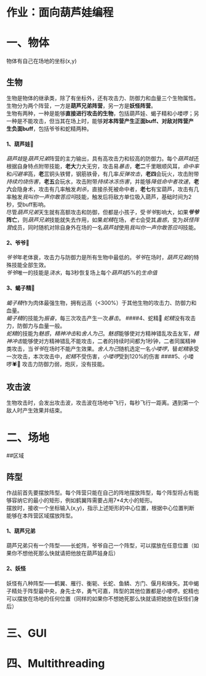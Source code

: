 # 作业：面向葫芦娃编程
# 一、物体
物体有自己在场地的坐标(x,y)
## 生物
生物是物体的继承类，除了有坐标外，还有攻击力、防御力和血量三个生物属性。\
生物分为两个阵营，一方是**葫芦兄弟阵营**，另一方是**妖怪阵营**。\
生物有两种，一种是能够**直接进行攻击的生物**，包括葫芦娃、蝎子精和小喽啰；另一种是不能攻击，但当其在场上时，能够**对本阵营产生正面buff、对敌对阵营产生负面buff**，包括爷爷和蛇精两种。
#### 1、葫芦娃🐸
*葫芦娃*是*葫芦兄弟*阵营的主力输出，具有高攻击力和较高的防御力。每个*葫芦娃*还根据自身特点附带技能，**老大**力大无穷，攻击易*暴击*，**老二**千里眼顺风耳，*命中率*和*闪避率*高，**老三**铜头铁臂，钢筋铁骨，有几率*反弹攻击*，**老四**会玩火，攻击附带*持续灼烧伤害*，**老五**会玩水，攻击附带*持续冰冻伤害*，并能够*降低命中者攻速*，**老六**会隐身术，攻击有几率触发*刺杀*，直接杀死被命中者，**老七**有宝葫芦，攻击有几率触发*我叫你一声你敢答应吗*技能，触发后将敌方单位吸入葫芦，基础时间为2秒，受buff影响。\
尽管*葫芦兄弟*天生就有高额攻击和防御，但都是小孩子，受*爷爷*影响大，如果***爷爷*阵亡**，则*葫芦兄弟*技能就失去作用，如果*蛇精*在场，*老七*会受其*蛊惑*，变为*妖怪阵营*成员，同时随机对除自身外在场的一名*葫芦娃*使用*我叫你一声你敢答应吗*技能。
#### 2、爷爷👴
*爷爷*年老体衰，攻击力与防御力是所有生物中最低的。*爷爷*在场时，*葫芦兄弟*的特殊技能全部生效。\
*爷爷*唯一的技能是*浇水*，每3秒恢复场上每个*葫芦娃*5%的*生命值*
#### 3、蝎子精🦂
*蝎子精*作为肉体最强生物，拥有远高（<300%）于其他生物的攻击力、防御力和血量。\
*蝎子精*的技能为*振奋*，每三次攻击产生一次*暴击*。
####4、蛇精🐍
*蛇精*没有攻击力，防御力与血量一般。\
*蛇精*的技能为*魅惑*，*精神冲击*和*舍人为己*。*魅惑*能够使对方精神错乱攻击友军，*精神冲击*能够使对方精神错乱不能攻击，二者的持续时间都为1秒钟，二者同属精神类攻击，当*爷爷*在场时不能产生效果。*舍人为己*随机选定一名*小喽啰*，替*蛇精*承受一次攻击，本次攻击中，*蛇精*不受伤害，*小喽啰*受到120%的伤害
####5、小喽啰🕷🦇
攻击力防御力弱，炮灰，没有技能。
## 攻击波
生物攻击时，会发出攻击波，攻击波在场地中飞行，每秒飞行一距离。遇到第一个敌人时产生效果并结束。
# 二、场地
##区域
## 阵型
作战前首先要摆放阵型。每个阵营只能在自己的阵地摆放阵型，每个阵型将占有能够容纳它的最小的矩形，例如鹤翼阵需要占用7*4大小的矩形。\
摆放时，接收一个坐标输入(x,y)，指示上述矩形的中心位置，根据中心位置判断能够在本阵营区域摆放阵型。
#### 1、葫芦兄弟
葫芦兄弟只有一个阵型——长蛇阵，爷爷自己一个阵型，可以摆放在任意位置（如果你不想他死那么快就请把他放在葫芦娃身后）
#### 2、妖怪
妖怪有八种阵型——鹤翼、雁行、衡轭、长蛇、鱼鳞、方门、偃月和锋矢。其中蝎子精处于阵型最中央，身先士卒，勇气可嘉，阵型的其他位置都是小喽啰。蛇精也可以摆放在场地的任何位置（同样的如果你不想她死那么快就请把她放在妖怪们身后）
# 三、GUI
# 四、Multithreading